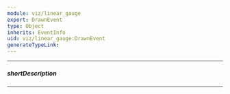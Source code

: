 ```yaml
---
module: viz/linear_gauge
export: DrawnEvent
type: Object
inherits: EventInfo
uid: viz/linear_gauge:DrawnEvent
generateTypeLink: 
---
```

---
##### shortDescription
<!-- Description goes here -->

---
<!-- Description goes here -->